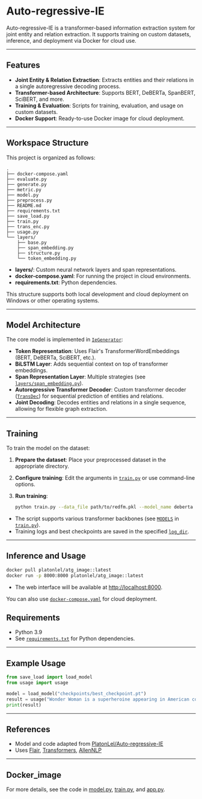 # Auto-regressive-IE

Auto-regressive-IE is a transformer-based information extraction system for joint entity and relation extraction. It supports training on custom datasets, inference, and deployment via Docker for cloud use.

---

## Features

- **Joint Entity & Relation Extraction**: Extracts entities and their relations in a single autoregressive decoding process.
- **Transformer-based Architecture**: Supports BERT, DeBERTa, SpanBERT, SciBERT, and more.
- **Training & Evaluation**: Scripts for training, evaluation, and usage on custom datasets.
- **Docker Support**: Ready-to-use Docker image for cloud deployment.

---

## Workspace Structure

This project is organized as follows:

```
.
├── docker-compose.yaml
├── evaluate.py
├── generate.py
├── metric.py
├── model.py
├── preprocess.py
├── README.md
├── requirements.txt
├── save_load.py
├── train.py
├── trans_enc.py
├── usage.py
└── layers/
    ├── base.py
    ├── span_embedding.py
    ├── structure.py
    └── token_embedding.py
```

- **layers/**: Custom neural network layers and span representations.
- **docker-compose.yaml**: For running the project in cloud environments.
- **requirements.txt**: Python dependencies.

This structure supports both local development and cloud deployment on Windows or other operating systems.

---

## Model Architecture

The core model is implemented in [`IeGenerator`](model.py):

- **Token Representation**: Uses Flair's TransformerWordEmbeddings (BERT, DeBERTa, SciBERT, etc.).
- **BiLSTM Layer**: Adds sequential context on top of transformer embeddings.
- **Span Representation Layer**: Multiple strategies (see [`layers/span_embedding.py`](layers/span_embedding.py )).
- **Autoregressive Transformer Decoder**: Custom transformer decoder ([`TransDec`](trans_enc.py )) for sequential prediction of entities and relations.
- **Joint Decoding**: Decodes entities and relations in a single sequence, allowing for flexible graph extraction.

---

## Training

To train the model on the dataset:

1. **Prepare the dataset**: Place your preprocessed dataset in the appropriate directory.
2. **Configure training**: Edit the arguments in [`train.py`](train.py ) or use command-line options.
3. **Run training**:

    ```sh
    python train.py --data_file path/to/redfm.pkl --model_name deberta --n_epochs 10 --batch_size 8 --log_dir checkpoints/
    ```

- The script supports various transformer backbones (see [`MODELS`](train.py ) in [`train.py`](train.py )).
- Training logs and best checkpoints are saved in the specified [`log_dir`](train.py ).

---

## Inference and Usage

```bash
docker pull platonlel/atg_image::latest
docker run -p 8000:8000 platonlel/atg_image::latest
```
- The web interface will be available at [http://localhost:8000](http://localhost:8000).

You can also use [`docker-compose.yaml`](docker-compose.yaml ) for cloud deployment.


## Requirements

- Python 3.9
- See [`requirements.txt`](requirements.txt ) for Python dependencies.

---

## Example Usage

```python
from save_load import load_model
from usage import usage

model = load_model("checkpoints/best_checkpoint.pt")
result = usage("Wonder Woman is a superheroine appearing in American comic books published by DC Comics.", model)
print(result)
```

---

## References

- Model and code adapted from [PlatonLel/Auto-regressive-IE](https://github.com/PlatonLel/Auto-regressive-IE)
- Uses [Flair](https://github.com/flairNLP/flair), [Transformers](https://github.com/huggingface/transformers), [AllenNLP](https://github.com/allenai/allennlp)

---

## Docker_image


For more details, see the code in [model.py](model.py), [train.py](train.py), and [app.py](app.py).
